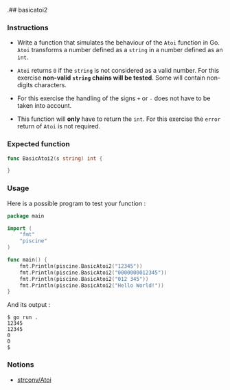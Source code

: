 
.## basicatoi2

### Instructions

- Write a function that simulates the behaviour of the `Atoi` function in Go. `Atoi` transforms a number defined as a `string` in a number defined as an `int`.

- `Atoi` returns `0` if the `string` is not considered as a valid number. For this exercise **non-valid `string` chains will be tested**. Some will contain non-digits characters.

- For this exercise the handling of the signs `+` or `-` does not have to be taken into account.

- This function will **only** have to return the `int`. For this exercise the `error` return of `Atoi` is not required.

### Expected function

```go
func BasicAtoi2(s string) int {

}
```

### Usage

Here is a possible program to test your function :

```go
package main

import (
	"fmt"
	"piscine"
)

func main() {
	fmt.Println(piscine.BasicAtoi2("12345"))
	fmt.Println(piscine.BasicAtoi2("0000000012345"))
	fmt.Println(piscine.BasicAtoi2("012 345"))
	fmt.Println(piscine.BasicAtoi2("Hello World!"))
}
```

And its output :

```console
$ go run .
12345
12345
0
0
$
```

### Notions

- [strconv/Atoi](https://golang.org/pkg/strconv/#Atoi)
